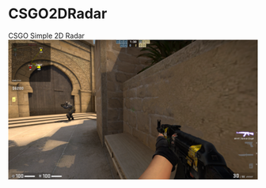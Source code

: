 # CSGO2DRadar
CSGO Simple 2D Radar
![alt text](https://raw.githubusercontent.com/Lufzys/CSGO2DRadar/main/Screenshot.png?raw=true)
